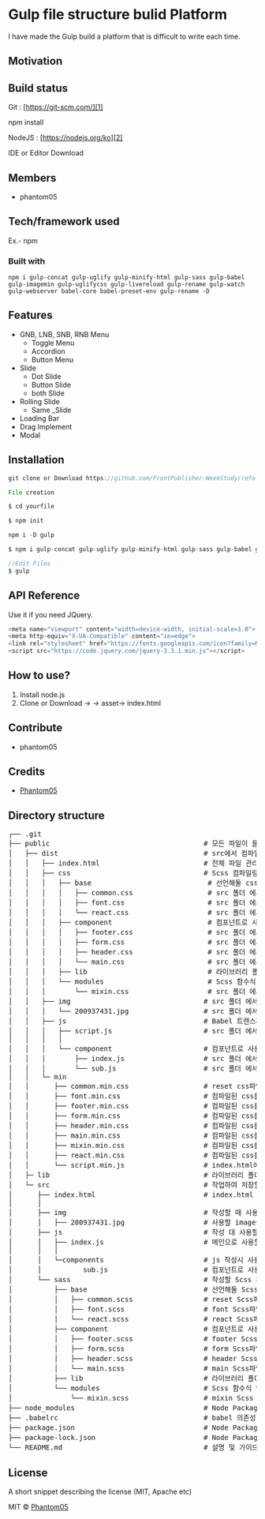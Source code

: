 # Gulp file structure bulid Platform
I have made the Gulp build a platform that is difficult to write each time.
## Motivation

## Build status

Git : [https://git-scm.com/][1]

npm install

NodeJS : [https://nodejs.org/ko][2]

IDE or Editor Download


## Members
+ phantom05

## Tech/framework used
Ex.- npm
### Built with
```
npm i gulp-concat gulp-uglify gulp-minify-html gulp-sass gulp-babel gulp-imagemin gulp-uglifycss gulp-livereload gulp-rename gulp-watch gulp-webserver babel-core babel-preset-env gulp-rename -D
```

## Features
+ GNB, LNB, SNB, RNB Menu
  + Toggle Menu
  + Accordion
  + Button Menu
+ Slide
  + Dot Slide
  + Button Slide
  + both Slide
+ Rolling Slide
  + Same _Slide
+ Loading Bar
+ Drag Implement
+ Modal

## Installation
```javascript
git clone or Download https://github.com/FrontPublisher-WeekStudy/refo

File creation

$ cd yourfile

$ npm init

npm i -D gulp

$ npm i gulp-concat gulp-uglify gulp-minify-html gulp-sass gulp-babel gulp-imagemin gulp-uglifycss gulp-livereload gulp-rename gulp-watch gulp-webserver -D

//Edit Files
$ gulp

```

## API Reference
Use it if you need JQuery.
```javascript
<meta name="viewport" content="width=device-width, initial-scale=1.0">
<meta http-equiv="X-UA-Compatible" content="ie=edge">
<link rel="stylesheet" href="https://fonts.googleapis.com/icon?family=Material+Icons">
<script src="https://code.jquery.com/jquery-3.3.1.min.js"></script>
```
## How to use?
1.  Install node.js 
2. Clone or Download -> -> asset-> index.html

## Contribute
+ phantom05

## Credits
+ [Phantom05][0]

## Directory structure

<pre>
┌── .git
├── public                                     # 모든 파일이 들어갈 폴더
│   ├── dist                                   # src에서 컴파일 된 파일들이 들어갈 폴더
│   │   ├── index.html                         # 전체 파일 관리 폴더
│   │   ├── css                                # Scss 컴파일링 후 변경된 css파일 폴더
│   │   │   ├── base                            # 선언해둘 css파일의 base 폴더
│   │   │   │   ├── common.css                  # src 폴더 에서 컴파일 된 reset Css파일
│   │   │   │   ├── font.css                    # src 폴더 에서 컴파일 된 font Css파일
│   │   │   │   └── react.css                   # src 폴더 에서 컴파일 된 react Css파일
│   │   │   ├── component                       # 컴포넌트로 사용할 Scss파일 폴더
│   │   │   │   ├── footer.css                  # src 폴더 에서 컴파일 된 footer Scss파일
│   │   │   │   ├── form.css                    # src 폴더 에서 컴파일 된 form Scss파일
│   │   │   │   ├── header.css                  # src 폴더 에서 컴파일 된 header Scss파일
│   │   │   │   └── main.css                    # src 폴더 에서 컴파일 된 main Scss파일
│   │   │   ├── lib                             # 라이브러리 폴더
│   │   │   └── modules                         # Scss 함수식 및 모듈로 사용할 폴더
│   │   │       └── mixin.css                   # src 폴더 에서 컴파일 된 mixin css 파일
│   │   ├── img                                # src 폴더 에서 컴파일 된 img파일들을 넣을 폴더
│   │   │   └── 200937431.jpg                  # src 폴더 에서 컴파일 된 img파일들
│   │   ├── js                                 # Babel 트렌스파일링 후 변경된 JS파일 폴더
│   │   │   ├── script.js                      # src 폴더 에서 컴파일 된 Script 파일
│   │   │   │       
│   │   │   └── component                      # 컴포넌트로 사용할 css파일 폴더
│   │   │       ├── index.js                   # src 폴더 에서 트렌스파일 된 js 파일
│   │   │       └── sub.js                     # src 폴더 에서 트렌스파일 된 js 파일
│   │   └─ min     
│   │      ├── common.min.css                  # reset css파일을 min파일로 변환 시킨 파일
│   │      ├── font.min.css                    # 컴파일된 css를 min파일로 변환(최종 적용 파일)
│   │      ├── footer.min.css                  # 컴파일된 css를 min파일로 변환(최종 적용 파일)
│   │      ├── form.min.css                    # 컴파일된 css를 min파일로 변환(최종 적용 파일)
│   │      ├── header.min.css                  # 컴파일된 css를 min파일로 변환(최종 적용 파일)
│   │      ├── main.min.css                    # 컴파일된 css를 min파일로 변환(최종 적용 파일)
│   │      ├── mixin.min.css                   # 컴파일된 css를 min파일로 변환(최종 적용 파일)
│   │      ├── react.min.css                   # 컴파일된 css를 min파일로 변환(최종 적용 파일)
│   │      └── script.min.js                   # index.html에 적용될 JS min파일(모든 js concat 후 uglify)
│   ├─ lib                                     # 라이브러리 폴더
│   └─ src                                     # 작업하여 저장할 src 폴더
│      ├── index.html                          # index.html 파일
│      │       
│      ├── img                                 # 작성할 때 사용할 img 폴더
│      │   ├── 200937431.jpg                   # 사용할 image들
│      ├── js                                  # 작성 대 사용할 js폴더
│      │   ├── index.js                        # 메인으로 사용할 js파일
│      │   │       
│      │   └─components                        # js 작성시 사용 할 컴포넌트 폴더
│      │          sub.js                       # 컴포넌트로 사용할 js 파일
│      └── sass                                # 작성할 Scss 파일의 폴더
│          ├── base                            # 선언해둘 Scss파일의 base 폴더
│          │   ├── common.scss                 # reset Scss파일
│          │   ├── font.scss                   # font Scss파일
│          │   └── react.scss                  # react Scss파일
│          ├── component                       # 컴포넌트로 사용할 Scss파일 폴더
│          │   ├── footer.scss                 # footer Scss파일
│          │   ├── form.scss                   # form Scss파일
│          │   ├── header.scss                 # header Scss파일
│          │   └── main.scss                   # main Scss파일
│          ├── lib                             # 라이브러리 폴더
│          └── modules                         # Scss 함수식 및 모듈로 사용할 폴더
│              └── mixin.scss                  # mixin Scss 파일
├── node_modules                               # Node Packages 모듈
├── .babelrc                                   # babel 의존성 파일
├── package.json                               # Node Packages 모듈
├── package-lock.json                          # Node Packages 모듈
└── README.md                                  # 설명 및 가이드
</pre>

## License
A short snippet describing the license (MIT, Apache etc)

MIT © [Phantom05][0]

[0]:https://github.com/Phantom05
[1]:https://git-scm.com/
[2]:https://nodejs.org/ko